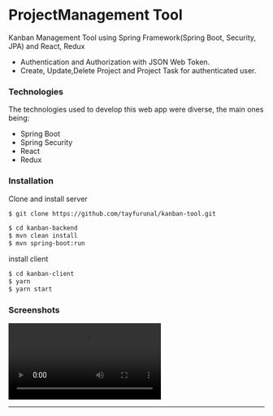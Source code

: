 # ProjectManagement Tool
Kanban Management Tool using Spring Framework(Spring Boot, Security, JPA) and React, Redux

* Authentication and Authorization with JSON Web Token.
* Create, Update,Delete Project and Project Task for authenticated user.

### Technologies

The technologies used to develop this web app were diverse, the main ones being:

- Spring Boot
- Spring Security
- React
- Redux

### Installation
 
Clone and install server

```sh
$ git clone https://github.com/tayfurunal/kanban-tool.git

$ cd kanban-backend
$ mvn clean install
$ mvn spring-boot:run
```

install client

```sh
$ cd kanban-client
$ yarn
$ yarn start
```

### Screenshots

![image](https://giant.gfycat.com/ThunderousSevereDugong.webm)

---
